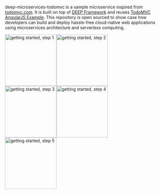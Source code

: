 deep-microservices-todomvc is a sample microservice inspired from [todomvc.com](http://todomvc.com).
It is built on top of [DEEP Framework](https://github.com/MitocGroup/deep-framework) and reuses
[TodoMVC AngularJS Example](https://github.com/tastejs/todomvc/tree/master/examples/angularjs). This
repository is open sourced to show case how developers can build and deploy hassle-free cloud-native
web applications using microservices architecture and serverless computing.

<a href="https://asciinema.org/a/46695" title="getting started, step 1" style="float:left" target="_blank">
  <img src="https://asciinema.org/a/46695.png" alt="getting started, step 1" width="170px" border="0" /></a>
<a href="https://asciinema.org/a/46710" title="getting started, step 2" style="float:left" target="_blank">
  <img src="https://asciinema.org/a/46710.png" alt="getting started, step 2" width="170px" border="0" /></a>
<a href="https://asciinema.org/a/46713" title="getting started, step 3" style="float:left" target="_blank">
  <img src="https://asciinema.org/a/46713.png" alt="getting started, step 3" width="170px" border="0" /></a>
<a href="https://asciinema.org/a/46716" title="getting started, step 4" style="float:left" target="_blank">
  <img src="https://asciinema.org/a/46716.png" alt="getting started, step 4" width="170px" border="0" /></a>
<a href="https://asciinema.org/a/46720" title="getting started, step 5" style="float:left" target="_blank">
  <img src="https://asciinema.org/a/46720.png" alt="getting started, step 5" width="170px" border="0" /></a>
